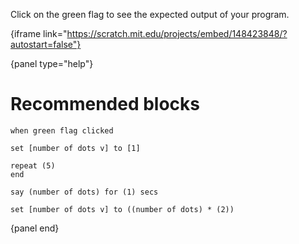 Click on the green flag to see the expected output of your program.

{iframe link="https://scratch.mit.edu/projects/embed/148423848/?autostart=false"}

{panel type="help"}

# Recommended blocks

<pre><code class="scratch:split:random">when green flag clicked

set [number of dots v] to [1]

repeat (5)
end

say (number of dots) for (1) secs

set [number of dots v] to ((number of dots) * (2))
</code></pre>

{panel end}